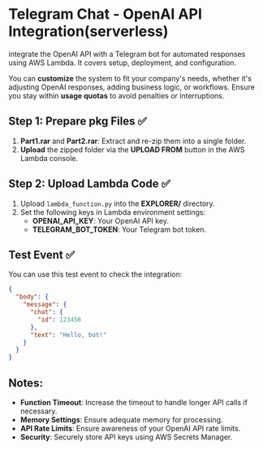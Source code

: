 # Telegram Chat - OpenAI API Integration(serverless)
 
integrate the OpenAI API with a Telegram bot for automated responses using AWS Lambda. It covers setup, deployment, and configuration.

You can **customize** the system to fit your company's needs, whether it's adjusting OpenAI responses, adding business logic, or workflows. Ensure you stay within **usage quotas** to avoid penalties or interruptions.

## Step 1: Prepare pkg Files ✅

1. **Part1.rar** and **Part2.rar**: Extract and re-zip them into a single folder.
2. **Upload** the zipped folder via the **UPLOAD FROM** button in the AWS Lambda console.

## Step 2: Upload Lambda Code ✅

1. Upload `lambda_function.py` into the **EXPLORER/** directory.
2. Set the following keys in Lambda environment settings:
   - **OPENAI_API_KEY**: Your OpenAI API key.
   - **TELEGRAM_BOT_TOKEN**: Your Telegram bot token.

## Test Event ✅

You can use this test event to check the integration:

```json
{
  "body": {
    "message": {
      "chat": {
        "id": 123456
      },
      "text": "Hello, bot!"
    }
  }
}
```

## Notes: 

- **Function Timeout**: Increase the timeout to handle longer API calls if necessary.
- **Memory Settings**: Ensure adequate memory for processing.
- **API Rate Limits**: Ensure awareness of your OpenAI API rate limits.
- **Security**: Securely store API keys using AWS Secrets Manager.


